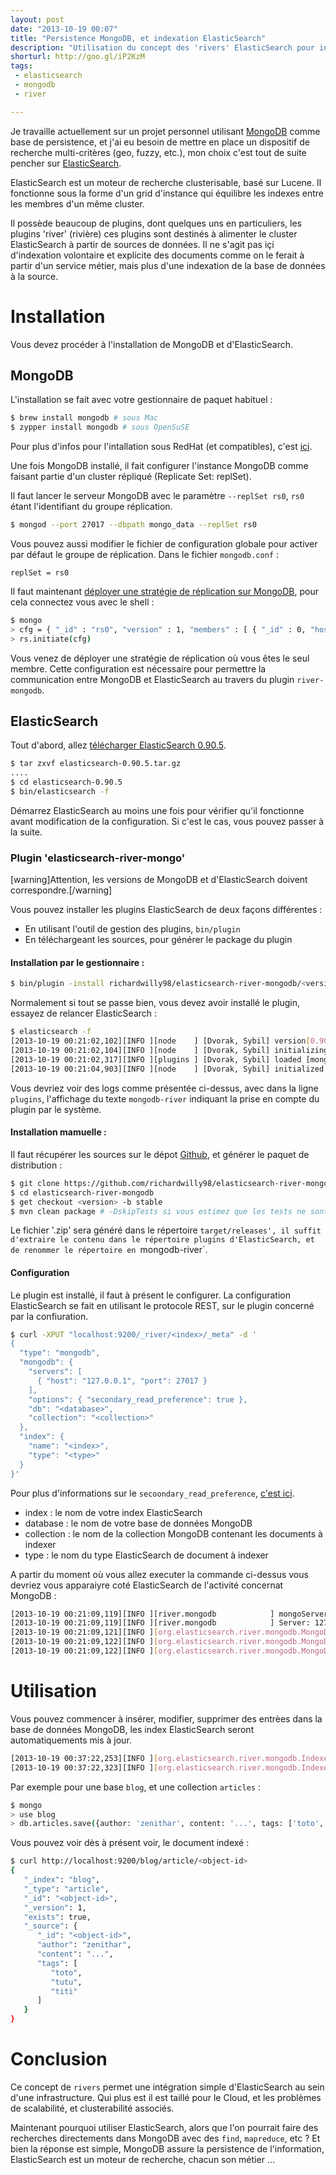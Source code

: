 ```yaml
---
layout: post
date: "2013-10-19 00:07"
title: "Persistence MongoDB, et indexation ElasticSearch"
description: "Utilisation du concept des 'rivers' ElasticSearch pour indexer une base MongoDB."
shorturl: http://goo.gl/iP2KzM
tags:
 - elasticsearch
 - mongodb
 - river

---
```


Je travaille actuellement sur un projet personnel utilisant [MongoDB](http://www.mongodb.org/) comme base de persistence, et j'ai eu besoin de mettre en place un dispositif de recherche multi-critères (geo, fuzzy, etc.), mon choix c'est tout de suite pencher sur [ElasticSearch](http://www.elasticsearch.org/).

ElasticSearch est un moteur de recherche clusterisable, basé sur Lucene. Il fonctionne sous la forme d'un grid d'instance qui équilibre les indexes entre les membres d'un même cluster. 

Il possède beaucoup de plugins, dont quelques uns en particuliers, les plugins 'river' (rivière) ces plugins sont destinés à alimenter le cluster ElasticSearch à partir de sources de données. Il ne s'agit pas içi d'indexation volontaire et explicite des documents comme on le ferait à partir d'un service métier, mais plus d'une indexation de la base de données à la source.

# Installation

Vous devez procéder à l'installation de MongoDB et d'ElasticSearch.

## MongoDB

L'installation se fait avec votre gestionnaire de paquet habituel :

``` bash
$ brew install mongodb # sous Mac
$ zypper install mongodb # sous OpenSuSE
```

Pour plus d'infos pour l'intallation sous RedHat (et compatibles), c'est [ici](http://docs.mongodb.org/manual/tutorial/install-mongodb-on-red-hat-centos-or-fedora-linux/).

Une fois MongoDB installé, il fait configurer l'instance MongoDB comme faisant partie d'un cluster répliqué (Replicate Set: replSet).

Il faut lancer le serveur MongoDB avec le paramètre `--replSet rs0`, `rs0` étant l'identifiant du groupe réplication.

``` bash
$ mongod --port 27017 --dbpath mongo_data --replSet rs0
```

Vous pouvez aussi modifier le fichier de configuration globale pour activer par défaut le groupe de réplication. Dans le fichier `mongodb.conf` :

```
replSet = rs0
```

Il faut maintenant [déployer une stratégie de réplication sur MongoDB](http://docs.mongodb.org/manual/tutorial/deploy-replica-set-for-testing/), pour cela connectez vous avec le shell :

``` bash
$ mongo 
> cfg = { "_id" : "rs0", "version" : 1, "members" : [ { "_id" : 0, "host" : "localhost:27017" } ] }
> rs.initiate(cfg)
```

Vous venez de déployer une stratégie de réplication où vous êtes le seul membre. Cette configuration est nécessaire pour permettre la communication entre MongoDB et ElasticSearch au travers du plugin `river-mongodb`.

## ElasticSearch

Tout d'abord, allez [télécharger ElasticSearch 0.90.5](http://www.elasticsearch.org/download/).

``` bash
$ tar zxvf elasticsearch-0.90.5.tar.gz
....
$ cd elasticsearch-0.90.5
$ bin/elasticsearch -f
```

Démarrez ElasticSearch au moins une fois pour vérifier qu'il fonctionne avant modification de la configuration.
Si c'est le cas, vous pouvez passer à la suite.

### Plugin 'elasticsearch-river-mongo'

[warning]Attention, les versions de MongoDB et d'ElasticSearch doivent correspondre.[/warning]

Vous pouvez installer les plugins ElasticSearch de deux façons différentes :
  
  * En utilisant l'outil de gestion des plugins, `bin/plugin`
  * En téléchargeant les sources, pour générer le package du plugin

#### Installation par le gestionnaire :

``` bash
$ bin/plugin -install richardwilly98/elasticsearch-river-mongodb/<version>
```

Normalement si tout se passe bien, vous devez avoir installé le plugin, essayez de relancer ElasticSearch :

``` bash
$ elasticsearch -f
[2013-10-19 00:21:02,102][INFO ][node    ] [Dvorak, Sybil] version[0.90.5], pid[57709], build[c8714e8/2013-09-17T12:50:20Z]
[2013-10-19 00:21:02,104][INFO ][node    ] [Dvorak, Sybil] initializing ...
[2013-10-19 00:21:02,317][INFO ][plugins ] [Dvorak, Sybil] loaded [mongodb-river, river-rabbitmq, transport-thrift, mapper-attachments, suggest, river-couchdb], sites [mongodb-river]
[2013-10-19 00:21:04,903][INFO ][node    ] [Dvorak, Sybil] initialized
```

Vous devriez voir des logs comme présentée ci-dessus, avec dans la ligne `plugins`, l'affichage du texte `mongodb-river` indiquant la prise en compte du plugin par le système.

#### Installation mamuelle :

Il faut récupérer les sources sur le dépot [Github](https://github.com/richardwilly98/elasticsearch-river-mongodb), et générer le paquet de distribution :

``` bash
$ git clone https://github.com/richardwilly98/elasticsearch-river-mongodb.git
$ cd elasticsearch-river-mongodb
$ get checkout <version> -b stable
$ mvn clean package # -DskipTests si vous estimez que les tests ne sont pas nécessaires.
```

Le fichier '.zip' sera généré dans le répertoire `target/releases', il suffit d'extraire le contenu dans le répertoire plugins d'ElasticSearch, et de renommer le répertoire en `mongodb-river`.

#### Configuration

Le plugin est installé, il faut à présent le configurer. La configuration ElasticSearch se fait en utilisant le protocole REST, sur le plugin concerné par la confiuration.

``` bash
$ curl -XPUT "localhost:9200/_river/<index>/_meta" -d '
{
  "type": "mongodb",
  "mongodb": {
    "servers": [
      { "host": "127.0.0.1", "port": 27017 }
    ],
    "options": { "secondary_read_preference": true },
    "db": "<database>",
    "collection": "<collection>"
  },
  "index": {
    "name": "<index>",
    "type": "<type>"
  }
}'
``` 

Pour plus d'informations sur le `secoondary_read_preference`, [c'est ici](http://mongodb.github.io/node-mongodb-native/driver-articles/anintroductionto1_1and2_2.html).

  * index : le nom de votre index ElasticSearch
  * database : le nom de votre base de données MongoDB
  * collection : le nom de la collection MongoDB contenant les documents à indexer
  * type : le nom du type ElasticSearch de document à indexer

A partir du moment où vous allez executer la commande ci-dessus vous devriez vous apparaiyre coté ElasticSearch de l'activité concernat MongoDB :

``` bash
[2013-10-19 00:21:09,119][INFO ][river.mongodb            ] mongoServersSettings: [{port=27017, host=127.0.0.1}]
[2013-10-19 00:21:09,119][INFO ][river.mongodb            ] Server: 127.0.0.1 - 27017
[2013-10-19 00:21:09,121][INFO ][org.elasticsearch.river.mongodb.MongoDBRiver] Using mongodb server(s): host [127.0.0.1], port [27017]
[2013-10-19 00:21:09,122][INFO ][org.elasticsearch.river.mongodb.MongoDBRiver] MongoDB River Plugin version: [1.7.1]
[2013-10-19 00:21:09,122][INFO ][org.elasticsearch.river.mongodb.MongoDBRiver] starting mongodb stream. options: secondaryreadpreference [true], drop_collection [false], include_collection [], throttlesize [500], gridfs [false], filter [], db [<database>], collection [<collection>], script [null], indexing to [<index>]/[<type>]
```

# Utilisation

Vous pouvez commencer à insérer, modifier, supprimer des entrèes dans la base de données MongoDB, les index ElasticSearch seront automatiquements mis à jour.

``` bash
[2013-10-19 00:37:22,253][INFO ][org.elasticsearch.river.mongodb.Indexer] Indexed 60 documents, 60 insertions, 0 updates, 0 deletions, 60 documents per second
[2013-10-19 00:37:22,323][INFO ][org.elasticsearch.river.mongodb.Indexer] Indexed 0 documents, 0 insertions, 40 updates, 0 deletions, 0 documents per second
```

Par exemple pour une base `blog`, et une collection `articles` :
``` bash 
$ mongo
> use blog
> db.articles.save({author: 'zenithar', content: '...', tags: ['toto', 'tutu', 'titi']})
```

Vous pouvez voir dès à présent voir, le document indexé :
```bash
$ curl http://localhost:9200/blog/article/<object-id>
{
   "_index": "blog",
   "_type": "article",
   "_id": "<object-id>",
   "_version": 1,
   "exists": true,
   "_source": {
      "_id": "<object-id>",
      "author": "zenithar",
      "content": "...",
      "tags": [
         "toto",
         "tutu",
         "titi"
      ]
   }
}
```

# Conclusion

Ce concept de `rivers` permet une intégration simple d'ElasticSearch au sein d'une infrastructure. Qui plus est il est taillé pour le Cloud, et les problèmes de scalabilité, et clusterabilité associés. 

Maintenant pourquoi utiliser ElasticSearch, alors que l'on pourrait faire des recherches directements dans MongoDB avec des `find`, `mapreduce`, etc ? Et bien la réponse est simple, MongoDB assure la persistence de l'information, ElasticSearch est un moteur de recherche, chacun son métier ...